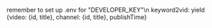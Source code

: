 remember to set up .env for "DEVELOPER_KEY"\n
keyword2vid: yield {video: {id, title}, channel: {id, title}, publishTime}
